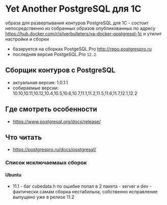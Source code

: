 # Yet Another PostgreSQL для 1С

образа для развертывания контуров PostgreSQL для 1С - состоит непосредственно из собранных образов опубликованных по адресу https://hub.docker.com/r/silverbulleters/ya-docker-postgresql-1c и утилит настройки и сборки

* базируется на сборках PostgeSQL.Pro http://repo.postgrespro.ru
* последняя версия PostgeSQL.Pro `12.2`

## Сборщик контуров с PostgreSQL

* актуальная версия: 1.0.1.1
* собираемые версии: 10.10,10.11,10.12,10.4,10.5,10.6,10.7,11.1,11.2,11.5,11.6,11.7,12.1,12.2

## Где смотреть особенности

* https://www.postgresql.org/docs/release/

## Что читать

* https://postgrespro.ru/docs/postgresql/

### Список исключаемаых сборок

#### Ubuntu

* 11.1 - баг cubedata.h по ошибке попал в 2 пакета - server и dev - фактически самам сборка нестабильна, собственно исправление выпущено уже в релизе 11.2
